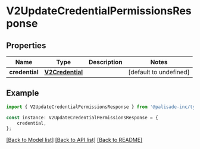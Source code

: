 # V2UpdateCredentialPermissionsResponse


## Properties

Name | Type | Description | Notes
------------ | ------------- | ------------- | -------------
**credential** | [**V2Credential**](V2Credential.md) |  | [default to undefined]

## Example

```typescript
import { V2UpdateCredentialPermissionsResponse } from '@palisade-inc/typescript-sdk';

const instance: V2UpdateCredentialPermissionsResponse = {
    credential,
};
```

[[Back to Model list]](../README.md#documentation-for-models) [[Back to API list]](../README.md#documentation-for-api-endpoints) [[Back to README]](../README.md)
